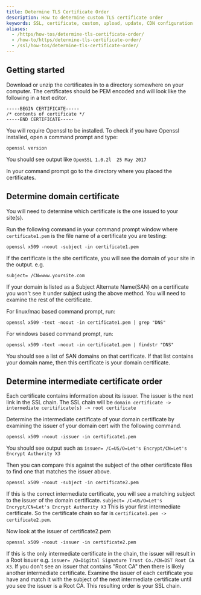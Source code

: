 ```yaml
---
title: Determine TLS Certificate Order
description: How to determine custom TLS certificate order
keywords: SSL, certificate, custom, upload, update, CDN configuration
aliases:
  - /https/how-tos/determine-tls-certificate-order/
  - /how-to/https/determine-tls-certificate-order/
  - /ssl/how-tos/determine-tls-certificate-order/ 
---
```

## Getting started

Download or unzip the certificates in to a directory somewhere on your computer.
The certificates should be PEM encoded and will look like the following in a text editor.

    -----BEGIN CERTIFICATE-----
    /* contents of certificate */
    -----END CERTIFICATE-----


You will require Openssl to be installed. To check if you have Openssl installed, open a command prompt and type:

    openssl version

You should see output like `OpenSSL 1.0.2l  25 May 2017`

In your command prompt go to the directory where you placed the certificates.


## Determine domain certificate

You will need to determine which certificate is the one issued to your site(s).

Run the following command in your command prompt window where `certificate1.pem` is the file name of a certificate you are testing:

    openssl x509 -noout -subject -in certificate1.pem

If the certificate is the site certificate, you will see the domain of your site in the output. e.g.

    subject= /CN=www.yoursite.com


If your domain is listed as a Subject Alternate Name(SAN) on a certificate you won't see it under subject using the above method.
You will need to examine the rest of the certificate.

For linux/mac based command prompt, run:

    openssl x509 -text -noout -in certificate1.pem | grep "DNS"

For windows based command prompt, run:

    openssl x509 -text -noout -in certificate1.pem | findstr "DNS"

You should see a list of SAN domains on that certificate. If that list contains your domain name, then this certificate is your domain certificate.


## Determine intermediate certificate order

Each certificate contains information about its issuer. The issuer is the next link in the SSL chain.
The SSL chain will be `domain certificate -> intermediate ceritificate(s) -> root certificate`

Determine the intermediate certificate of your domain certificate by examining the issuer of your domain cert with the following command.

    openssl x509 -noout -issuer -in certificate1.pem

You should see output such as `issuer= /C=US/O=Let's Encrypt/CN=Let's Encrypt Authority X3`

Then you can compare this against the subject of the other certificate files to find one that matches the issuer above.

    openssl x509 -noout -subject -in certificate2.pem

If this is the correct intermediate certificate, you will see a matching subject to the issuer of the domain certificate. `subject= /C=US/O=Let's Encrypt/CN=Let's Encrypt Authority X3` This is your first intermediate certificate. So the certificate chain so far is `certificate1.pem -> certificate2.pem`.

Now look at the issuer of certificate2.pem

    openssl x509 -noout -issuer -in certificate2.pem

If this is the only intermediate certificate in the chain, the issuer will result in a Root issuer e.g. `issuer= /O=Digital Signature Trust Co./CN=DST Root CA X3`. If you don't see an issuer that contains "Root CA" then there is likely another intermediate certificate. Examine the issuer of each certificate you have and match it with the subject of the next intermediate certificate until you see the issuer is a Root CA. This resulting order is your SSL chain.

